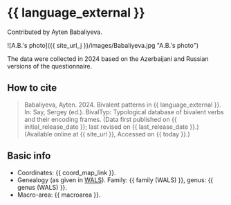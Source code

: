 # {{ language_external }}

Contributed by Ayten Babaliyeva.

![A.B.'s photo]({{ site_url_j }}/images/Babaliyeva.jpg "A.B.'s photo")

The data were collected in 2024 based on the Azerbaijani and Russian versions of the questionnaire.

## How to cite

> Babaliyeva, Ayten. 2024. Bivalent patterns in {{ language_external }}. In: Say, Sergey (ed.). BivalTyp: Typological database of bivalent verbs and their encoding frames. (Data first published on {{ initial_release_date }}; last revised on {{ last_release_date }}.) (Available online at {{ site_url }}, Accessed on {{ today }}.)

## Basic info

- Coordinates: {{ coord_map_link }}.
- Genealogy (as given in [WALS](https://wals.info/)). Family: {{ family (WALS) }}, genus: {{ genus (WALS) }}.
- Macro-area: {{ macroarea }}.
